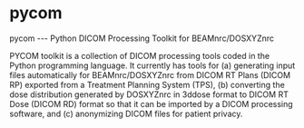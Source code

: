 pycom
=====

pycom --- Python DICOM Processing Toolkit for BEAMnrc/DOSXYZnrc


PYCOM toolkit is a collection of DICOM processing tools coded in the Python programming language. 
It currently has tools for (a) generating input files automatically for BEAMnrc/DOSXYZnrc from DICOM RT Plans (DICOM RP) 
exported from a Treatment Planning System (TPS), (b) converting the dose distribution generated by DOSXYZnrc 
in 3ddose format to DICOM RT Dose (DICOM RD) format so that it can be imported by a DICOM processing software, 
and (c) anonymizing DICOM files for patient privacy. 
